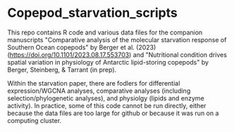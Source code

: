 # Copepod_starvation_scripts

This repo contains R code and various data files for the companion manuscripts "Comparative analysis of the molecular starvation response of Southern Ocean copepods" by Berger et al. (2023) (https://doi.org/10.1101/2023.08.17.553703) and "Nutritional condition drives spatial variation in physiology of Antarctic lipid-storing copepods" by Berger, Steinberg, & Tarrant (in prep). 

Within the starvation paper, there are fodlers for differential expression/WGCNA analyses, comparative analyses (including selection/phylogenetic analyses), and physiolgy (lipids and enzyme activity). In practice, some of this code cannot be run directly, either because the data files are too large for github or because it was run on a computing cluster.
